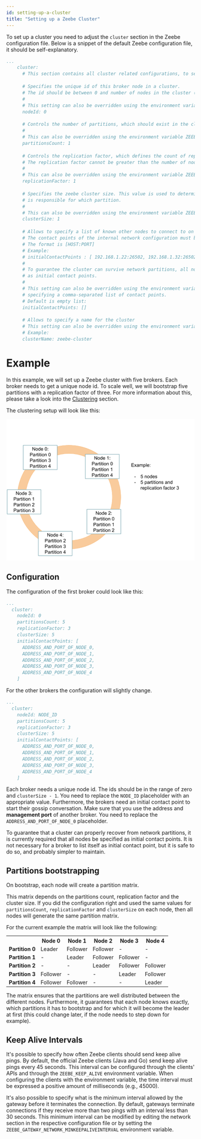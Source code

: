 ```yaml
---
id: setting-up-a-cluster
title: "Setting up a Zeebe Cluster"
---
```


To set up a cluster you need to adjust the `cluster` section
in the Zeebe configuration file. Below is a snippet
of the default Zeebe configuration file, it should be self-explanatory.

```yaml
...
    cluster:
      # This section contains all cluster related configurations, to setup a zeebe cluster

      # Specifies the unique id of this broker node in a cluster.
      # The id should be between 0 and number of nodes in the cluster (exclusive).
      #
      # This setting can also be overridden using the environment variable ZEEBE_BROKER_CLUSTER_NODEID.
      nodeId: 0

      # Controls the number of partitions, which should exist in the cluster.
      #
      # This can also be overridden using the environment variable ZEEBE_BROKER_CLUSTER_PARTITIONSCOUNT.
      partitionsCount: 1

      # Controls the replication factor, which defines the count of replicas per partition.
      # The replication factor cannot be greater than the number of nodes in the cluster.
      #
      # This can also be overridden using the environment variable ZEEBE_BROKER_CLUSTER_REPLICATIONFACTOR.
      replicationFactor: 1

      # Specifies the zeebe cluster size. This value is used to determine which broker
      # is responsible for which partition.
      #
      # This can also be overridden using the environment variable ZEEBE_BROKER_CLUSTER_CLUSTERSIZE.
      clusterSize: 1

      # Allows to specify a list of known other nodes to connect to on startup
      # The contact points of the internal network configuration must be specified.
      # The format is [HOST:PORT]
      # Example:
      # initialContactPoints : [ 192.168.1.22:26502, 192.168.1.32:26502 ]
      #
      # To guarantee the cluster can survive network partitions, all nodes must be specified
      # as initial contact points.
      #
      # This setting can also be overridden using the environment variable ZEEBE_BROKER_CLUSTER_INITIALCONTACTPOINTS
      # specifying a comma-separated list of contact points.
      # Default is empty list:
      initialContactPoints: []

      # Allows to specify a name for the cluster
      # This setting can also be overridden using the environment variable ZEEBE_BROKER_CLUSTER_CLUSTERNAME.
      # Example:
      clusterName: zeebe-cluster
```

# Example

In this example, we will set up a Zeebe cluster with
five brokers. Each broker needs to get a unique node id.
To scale well, we will bootstrap five partitions
with a replication factor of three. For more information about this,
please take a look into the [Clustering](../basics/clustering.md) section.

The clustering setup will look like this:

![cluster](assets/example-setup-cluster.png)

## Configuration

The configuration of the first broker could look like this:
```yaml
...
  cluster:
    nodeId: 0
    partitionsCount: 5
    replicationFactor: 3
    clusterSize: 5
    initialContactPoints: [
      ADDRESS_AND_PORT_OF_NODE_0,
      ADDRESS_AND_PORT_OF_NODE_1,
      ADDRESS_AND_PORT_OF_NODE_2,
      ADDRESS_AND_PORT_OF_NODE_3,
      ADDRESS_AND_PORT_OF_NODE_4
    ]
```

For the other brokers the configuration will slightly change.
```yaml
...
  cluster:
    nodeId: NODE_ID
    partitionsCount: 5
    replicationFactor: 3
    clusterSize: 5
    initialContactPoints: [
      ADDRESS_AND_PORT_OF_NODE_0,
      ADDRESS_AND_PORT_OF_NODE_1,
      ADDRESS_AND_PORT_OF_NODE_2,
      ADDRESS_AND_PORT_OF_NODE_3,
      ADDRESS_AND_PORT_OF_NODE_4
    ]

```

Each broker needs a unique node id. The ids should be in the range of
zero and `clusterSize - 1`. You need to replace the `NODE_ID` placeholder with an
appropriate value. Furthermore, the
brokers need an initial contact point to start their gossip
conversation. Make sure that you use the address and
**management port** of another broker. You need to replace the
`ADDRESS_AND_PORT_OF_NODE_0` placeholder.

To guarantee that a cluster can properly recover from network partitions,
it is currently required that all nodes be specified as initial contact points. It is not necessary
for a broker to list itself as initial contact point, but it is safe to do so, and probably simpler
to maintain.

## Partitions bootstrapping

On bootstrap, each node will create a partition matrix.

This matrix depends on the partitions count, replication factor and
the cluster size. If you did the configuration right and
used the same values for `partitionsCount`, `replicationFactor`
and `clusterSize` on each node, then all nodes will generate
the same partition matrix.

For the current example the matrix will look like the following:

<table>
<tr>
    <th></th>
    <th>Node 0</th>
    <th>Node 1</th>
    <th>Node 2</th>
    <th>Node 3</th>
    <th>Node 4</th>
</tr>

<!-- Partition 0 -->
<tr>
 <td><b>Partition 0</b></td>
 <td>Leader</td>
 <td>Follower</td>
 <td>Follower</td>
 <td>-</td>
 <td>-</td>
</tr>

<!-- Partition 1 -->
<tr>
 <td><b>Partition 1</b></td>
 <td>-</td>
 <td>Leader</td>
 <td>Follower</td>
 <td>Follower</td>
 <td>-</td>
</tr>

<!-- Partition 2 -->
<tr>
 <td><b>Partition 2</b></td>
 <td>-</td>
 <td>-</td>
 <td>Leader</td>
 <td>Follower</td>
 <td>Follower</td>
</tr>

<!-- Partition 3 -->
<tr>
 <td><b>Partition 3</b></td>
 <td>Follower</td>
 <td>-</td>
 <td>-</td>
 <td>Leader</td>
 <td>Follower</td>
</tr>

<!-- Partition 4 -->
<tr>
 <td><b>Partition 4</b></td>
 <td>Follower</td>
 <td>Follower</td>
 <td>-</td>
 <td>-</td>
 <td>Leader</td>
</tr>

</table>

The matrix ensures that the partitions are well distributed
between the different nodes. Furthermore, it guarantees that
each node knows exactly, which partitions it has
to bootstrap and for which it will become the leader at first (this
could change later, if the node needs to step down for example).

## Keep Alive Intervals

It's possible to specify how often Zeebe clients should send keep alive pings. By default, the official Zeebe clients (Java and Go) send keep alive pings every 45 seconds. This interval can be configured through the clients' APIs and through the `ZEEBE_KEEP_ALIVE` environment variable. When configuring the clients with the environment variable, the time interval must be expressed a positive amount of milliseconds (e.g., 45000).

It's also possible to specify what is the minimum interval allowed by the gateway before it terminates the connection. By default, gateways terminate connections if they receive more than two pings with an interval less than 30 seconds. This minimum interval can be modified by editing the network section in the respective configuration file or by setting the `ZEEBE_GATEWAY_NETWORK_MINKEEPALIVEINTERVAL` environment variable.
